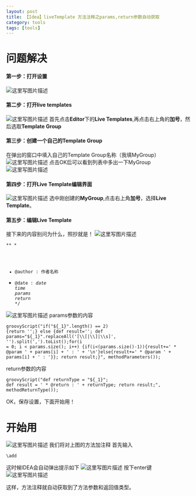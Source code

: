 ```yaml
---
layout: post
title: 【Idea】liveTemplate 方法注释之params,return参数自动获取
category: tools
tags: [tools]
---
```



# 问题解决

#### 第一步：打开设置

![这里写图片描述](https://img-blog.csdn.net/20180702202633215?watermark/2/text/aHR0cHM6Ly9ibG9nLmNzZG4ubmV0L3FxcXEwMTk5MTgx/font/5a6L5L2T/fontsize/400/fill/I0JBQkFCMA==/dissolve/70)

#### 第二步：打开live templates

![这里写图片描述](https://img-blog.csdn.net/20180702202859562?watermark/2/text/aHR0cHM6Ly9ibG9nLmNzZG4ubmV0L3FxcXEwMTk5MTgx/font/5a6L5L2T/fontsize/400/fill/I0JBQkFCMA==/dissolve/70)
首先点击**Editor**下的**Live Templates**,再点击右上角的**加号**，然后选取**Template Group**

#### 第三步：创建一个自己的Template Group

在弹出的窗口中填入自己的Template Group名称（我填MyGroup）
![这里写图片描述](https://img-blog.csdn.net/20180702203244362?watermark/2/text/aHR0cHM6Ly9ibG9nLmNzZG4ubmV0L3FxcXEwMTk5MTgx/font/5a6L5L2T/fontsize/400/fill/I0JBQkFCMA==/dissolve/70)
点击OK后可以看到列表中多出一下MyGroup
![这里写图片描述](https://img-blog.csdn.net/20180702203359810?watermark/2/text/aHR0cHM6Ly9ibG9nLmNzZG4ubmV0L3FxcXEwMTk5MTgx/font/5a6L5L2T/fontsize/400/fill/I0JBQkFCMA==/dissolve/70)

#### 第四步：打开Live Template编辑界面

![这里写图片描述](https://img-blog.csdn.net/20180702203539663?watermark/2/text/aHR0cHM6Ly9ibG9nLmNzZG4ubmV0L3FxcXEwMTk5MTgx/font/5a6L5L2T/fontsize/400/fill/I0JBQkFCMA==/dissolve/70)
选中刚创建的**MyGroup**,点击右上角**加号**，选择**Live Template**。

#### 第五步：编辑Live Template

接下来的内容别问为什么，照抄就是！
![这里写图片描述](https://img-blog.csdn.net/20180702203906735?watermark/2/text/aHR0cHM6Ly9ibG9nLmNzZG4ubmV0L3FxcXEwMTk5MTgx/font/5a6L5L2T/fontsize/400/fill/I0JBQkFCMA==/dissolve/70)

<code class=" hljs ruby">**
 *
 * @author : 作者名称
 * @date : $date$ $time$ 
$params$ $return$
 */</code>

![这里写图片描述](https://img-blog.csdn.net/20180702204010881?watermark/2/text/aHR0cHM6Ly9ibG9nLmNzZG4ubmV0L3FxcXEwMTk5MTgx/font/5a6L5L2T/fontsize/400/fill/I0JBQkFCMA==/dissolve/70)
params参数的内容

<code class=" hljs scilab">groovyScript("if(\"${_1}\".length() == 2) {return '';} else {def result=''; def params=\"${_1}\".replaceAll('[\\\\[|\\\\]|\\\\s]', '').split(',').toList();for(i = 0; i < params.size(); i++) {if(i<(params.size()-1)){result+=' * @param ' + params[i] + ' : ' + '\\n'}else{result+=' * @param ' + params[i] + ' : '}}; return result;}", methodParameters());</code> 

return参数的内容

<code class=" hljs smalltalk">groovyScript("def returnType = \"${_1}\"; def result = ' * @return : ' + returnType; return result;", methodReturnType());</code>

OK，保存设置，下面开始用！

# 开始用

![这里写图片描述](https://img-blog.csdn.net/20180702204412621?watermark/2/text/aHR0cHM6Ly9ibG9nLmNzZG4ubmV0L3FxcXEwMTk5MTgx/font/5a6L5L2T/fontsize/400/fill/I0JBQkFCMA==/dissolve/70)
我们将对上图的方法加注释
首先输入

<code class=" hljs tex">\add</code>

这时候IDEA会自动弹出提示如下
![这里写图片描述](https://img-blog.csdn.net/20180702204629284?watermark/2/text/aHR0cHM6Ly9ibG9nLmNzZG4ubmV0L3FxcXEwMTk5MTgx/font/5a6L5L2T/fontsize/400/fill/I0JBQkFCMA==/dissolve/70)
按下enter键
![这里写图片描述](https://img-blog.csdn.net/20180702204729303?watermark/2/text/aHR0cHM6Ly9ibG9nLmNzZG4ubmV0L3FxcXEwMTk5MTgx/font/5a6L5L2T/fontsize/400/fill/I0JBQkFCMA==/dissolve/70)

这样，方法注释就自动获取到了方法参数和返回值类型。


 
